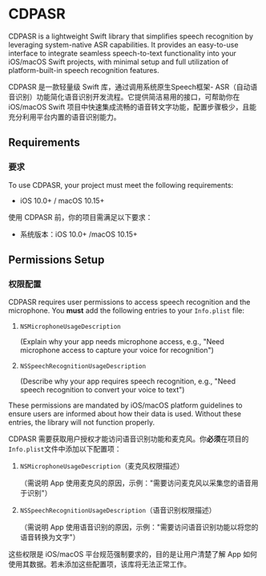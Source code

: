 # CDPASR

CDPASR is a lightweight Swift library that simplifies speech recognition by leveraging system-native ASR capabilities. It provides an easy-to-use interface to integrate seamless speech-to-text functionality into your iOS/macOS Swift projects, with minimal setup and full utilization of platform-built-in speech recognition features.

CDPASR 是一款轻量级 Swift 库，通过调用系统原生Speech框架- ASR（自动语音识别）功能简化语音识别开发流程。它提供简洁易用的接口，可帮助你在 iOS/macOS Swift 项目中快速集成流畅的语音转文字功能，配置步骤极少，且能充分利用平台内置的语音识别能力。

## Requirements

### 要求

To use CDPASR, your project must meet the following requirements:



* iOS 10.0+ / macOS 10.15+


使用 CDPASR 前，你的项目需满足以下要求：



* 系统版本：iOS 10.0+ /macOS 10.15+

## Permissions Setup

### 权限配置

CDPASR requires user permissions to access speech recognition and the microphone. You **must** add the following entries to your `Info.plist` file:



1. `NSMicrophoneUsageDescription`

   (Explain why your app needs microphone access, e.g., "Need microphone access to capture your voice for recognition")

2. `NSSpeechRecognitionUsageDescription`

   (Describe why your app requires speech recognition, e.g., "Need speech recognition to convert your voice to text")

These permissions are mandated by iOS/macOS platform guidelines to ensure users are informed about how their data is used. Without these entries, the library will not function properly.

CDPASR 需要获取用户授权才能访问语音识别功能和麦克风。你**必须**在项目的`Info.plist`文件中添加以下配置项：



1. `NSMicrophoneUsageDescription`（麦克风权限描述）

   （需说明 App 使用麦克风的原因，示例："需要访问麦克风以采集您的语音用于识别"）

2. `NSSpeechRecognitionUsageDescription`（语音识别权限描述）

   （需说明 App 使用语音识别的原因，示例："需要访问语音识别功能以将您的语音转换为文字"）

这些权限是 iOS/macOS 平台规范强制要求的，目的是让用户清楚了解 App 如何使用其数据。若未添加这些配置项，该库将无法正常工作。
